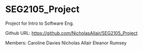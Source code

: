 # SEG2105_Project
Project for Intro to Software Eng.

Github URL: https://github.com/NicholasAllair/SEG2105_Project

Members: 
Caroline Davies
Nicholas Allair
Eleanor Rumsey
